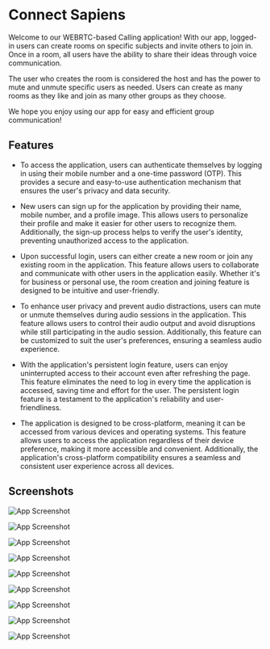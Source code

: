 
# Connect Sapiens

Welcome to our WEBRTC-based Calling application! With our app, logged-in users can create rooms on specific subjects and invite others to join in. Once in a room, all users have the ability to share their ideas through voice communication.

The user who creates the room is considered the host and has the power to mute and unmute specific users as needed. Users can create as many rooms as they like and join as many other groups as they choose.

We hope you enjoy using our app for easy and efficient group communication!





## Features

- To access the application, users can authenticate themselves by logging in using their mobile number and a one-time password (OTP). This provides a secure and easy-to-use authentication mechanism that ensures the user's privacy and data security.

- New users can sign up for the application by providing their name, mobile number, and a profile image. This allows users to personalize their profile and make it easier for other users to recognize them. Additionally, the sign-up process helps to verify the user's identity, preventing unauthorized access to the application.

- Upon successful login, users can either create a new room or join any existing room in the application. This feature allows users to collaborate and communicate with other users in the application easily. Whether it's for business or personal use, the room creation and joining feature is designed to be intuitive and user-friendly.

- To enhance user privacy and prevent audio distractions, users can mute or unmute themselves during audio sessions in the application. This feature allows users to control their audio output and avoid disruptions while still participating in the audio session. Additionally, this feature can be customized to suit the user's preferences, ensuring a seamless audio experience.

- With the application's persistent login feature, users can enjoy uninterrupted access to their account even after refreshing the page. This feature eliminates the need to log in every time the application is accessed, saving time and effort for the user. The persistent login feature is a testament to the application's reliability and user-friendliness.

- The application is designed to be cross-platform, meaning it can be accessed from various devices and operating systems. This feature allows users to access the application regardless of their device preference, making it more accessible and convenient. Additionally, the application's cross-platform compatibility ensures a seamless and consistent user experience across all devices.








## Screenshots

![App Screenshot](https://user-images.githubusercontent.com/86403088/235184286-f830c674-1d8e-4c99-b035-b28b62207bf1.png)

![App Screenshot](https://user-images.githubusercontent.com/86403088/235184277-018634d2-76b2-4fe6-858a-303acbc70b4a.png)

![App Screenshot](https://user-images.githubusercontent.com/86403088/235184273-cdcb1385-1cc7-48ed-a851-0f7620fe57aa.png)

![App Screenshot](https://user-images.githubusercontent.com/86403088/235184269-eddda886-a8d2-4e33-b458-7af1cd49f6a3.png)

![App Screenshot](https://user-images.githubusercontent.com/86403088/235184261-8aa317f7-6783-4769-b987-155cbc23c2ee.png)

![App Screenshot](https://user-images.githubusercontent.com/86403088/235184255-53ad3dd5-f7ab-47e7-a278-faeebb3ecf77.png)

![App Screenshot](https://user-images.githubusercontent.com/86403088/235184245-d5cf9c55-7938-4088-a411-fc068c6aa42a.png)

![App Screenshot](https://user-images.githubusercontent.com/86403088/235184227-4e0753c4-488f-40b5-855b-47c7cf55192f.png)

![App Screenshot](https://user-images.githubusercontent.com/86403088/235186639-e31b1b16-340d-4538-9e39-4da80cdc2be7.png)

